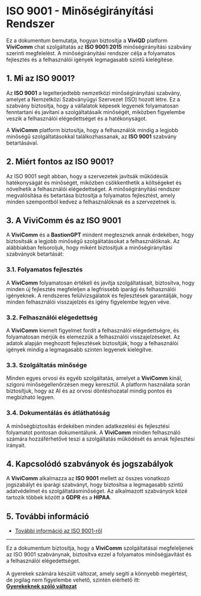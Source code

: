 # ISO 9001 - Minőségirányítási Rendszer

Ez a dokumentum bemutatja, hogyan biztosítja a **ViviQD** platform **ViviComm** chat szolgáltatás az **ISO 9001:2015** minőségirányítási szabvány szerinti megfelelést. A minőségirányítási rendszer célja a folyamatos fejlesztés és a felhasználói igények legmagasabb szintű kielégítése.

## 1. Mi az ISO 9001?

Az **ISO 9001** a legelterjedtebb nemzetközi minőségirányítási szabvány, amelyet a Nemzetközi Szabványügyi Szervezet (ISO) hozott létre. Ez a szabvány biztosítja, hogy a vállalatok képesek legyenek folyamatosan fenntartani és javítani a szolgáltatásaik minőségét, miközben figyelembe veszik a felhasználói elégedettséget és a hatékonyságot.

A **ViviComm** platform biztosítja, hogy a felhasználók mindig a legjobb minőségű szolgáltatásokkal találkozhassanak, az **ISO 9001** szabvány betartásával.

## 2. Miért fontos az ISO 9001?

Az ISO 9001 segít abban, hogy a szervezetek javítsák működésük hatékonyságát és minőségét, miközben csökkenthetik a költségeket és növelhetik a felhasználói elégedettséget. A minőségirányítási rendszer megvalósítása és betartása biztosítja a folyamatos fejlesztést, amely minden szempontból kedvez a felhasználóknak és a szervezetnek is.

## 3. A **ViviComm** és az ISO 9001

A **ViviComm** és a **BastionGPT** mindent megtesznek annak érdekében, hogy biztosítsák a legjobb minőségű szolgáltatásokat a felhasználóknak. Az alábbiakban felsoroljuk, hogy miként biztosítjuk a minőségirányítási szabványok betartását:

### **3.1. Folyamatos fejlesztés**
A **ViviComm** folyamatosan értékeli és javítja szolgáltatásait, biztosítva, hogy minden új fejlesztés megfeleljen a legfrissebb iparági és felhasználói igényeknek. A rendszeres felülvizsgálatok és fejlesztések garantálják, hogy minden felhasználói visszajelzés és igény figyelembe legyen véve.

### **3.2. Felhasználói elégedettség**
A **ViviComm** kiemelt figyelmet fordít a felhasználói elégedettségre, és folyamatosan mérjük és elemezzük a felhasználói visszajelzéseket. Az adatok alapján meghozott fejlesztések biztosítják, hogy a felhasználói igények mindig a legmagasabb szinten legyenek kielégítve.

### **3.3. Szolgáltatás minősége**
Minden egyes orvosi és egyéb szolgáltatás, amelyet a **ViviComm** kínál, szigorú minőségellenőrzésen megy keresztül. A platform használata során biztosítjuk, hogy az AI és az orvosi döntéshozatal mindig pontos és megbízható legyen.

### **3.4. Dokumentálás és átláthatóság**
A minőségbiztosítás érdekében minden adatkezelési és fejlesztési folyamatot pontosan dokumentálunk. A **ViviComm** minden felhasználó számára hozzáférhetővé teszi a szolgáltatás működését és annak fejlesztési irányait.

## 4. Kapcsolódó szabványok és jogszabályok

A **ViviComm** alkalmazza az **ISO 9001** mellett az összes vonatkozó jogszabályt és iparági szabványt, hogy biztosítsa a legmagasabb szintű adatvédelmet és szolgáltatásminőséget. Az alkalmazott szabványok közé tartozik többek között a **GDPR** és a **HIPAA**.

## 5. További információ

- [További információ az ISO 9001-ről](https://www.iso.org/iso-9001-quality-management.html)

--- 

Ez a dokumentum biztosítja, hogy a **ViviComm** szolgáltatásai megfeleljenek az ISO 9001 szabványnak, biztosítva ezzel a folyamatos minőségjavítást és a felhasználói elégedettséget.
<br/>
<br/>
A gyerekek számára készült változat, amely segíti a könnyebb megértést,<br/> de jogilag nem figyelembe vehető, szintén elérhető itt:  
[**Gyerekeknek szóló változat**](../easy/easy-iso-9001-compliance.md)
